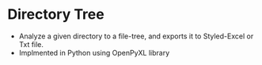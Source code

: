 # Directory Tree
- Analyze a given directory to a file-tree, and exports it to Styled-Excel or Txt file.
- Implmented in Python using OpenPyXL library
